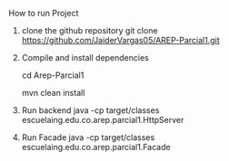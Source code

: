 How to run Project

1. clone the github repository
	git clone https://github.com/JaiderVargas05/AREP-Parcial1.git
2. Compile and install dependencies

	cd Arep-Parcial1
	
	mvn clean install
3. Run backend
	java -cp target/classes escuelaing.edu.co.arep.parcial1.HttpServer

4. Run Facade
	java -cp target/classes escuelaing.edu.co.arep.parcial1.Facade